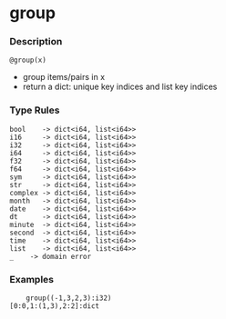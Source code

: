 # group

### Description

`@group(x)`

- group items/pairs in x
- return a dict: unique key indices and list key indices

### Type Rules

```no-highlight
bool    -> dict<i64, list<i64>>
i16     -> dict<i64, list<i64>>
i32     -> dict<i64, list<i64>>
i64     -> dict<i64, list<i64>>
f32     -> dict<i64, list<i64>>
f64     -> dict<i64, list<i64>>
sym     -> dict<i64, list<i64>>
str     -> dict<i64, list<i64>>
complex -> dict<i64, list<i64>>
month   -> dict<i64, list<i64>>
date    -> dict<i64, list<i64>>
dt      -> dict<i64, list<i64>>
minute  -> dict<i64, list<i64>>
second  -> dict<i64, list<i64>>
time    -> dict<i64, list<i64>>
list    -> dict<i64, list<i64>>
_    -> domain error
```

### Examples

```no-highlight
    group((-1,3,2,3):i32)
[0:0,1:(1,3),2:2]:dict
```
